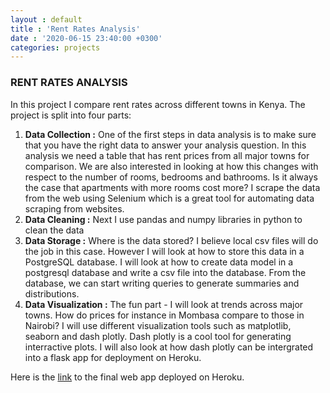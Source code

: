 ```yaml
---
layout : default
title : 'Rent Rates Analysis'
date : '2020-06-15 23:40:00 +0300'
categories: projects
---
```

### RENT RATES ANALYSIS
In this project I compare rent rates across different towns in Kenya.
The project is split into four parts:
1. **Data Collection :**
One of the first steps in data analysis is to make sure that you have the right data to answer your analysis question. In this analysis we need a table that has rent prices from all major towns for comparison. We are also interested in looking at how this changes with respect to the number of rooms, bedrooms and bathrooms. Is it always the case that apartments with more rooms cost more?
I scrape the data from the web using Selenium which is a great tool for automating data scraping from websites.
2. **Data Cleaning :**
Next I use pandas and numpy libraries in python to clean the data
3. **Data Storage :**
Where is the data stored? I believe local csv files will do the job in this case. However I will look at how to store this data in a PostgreSQL database. I will look at how to create data model in a postgresql database and write a csv file into the database. From the database, we can start writing queries to generate summaries and distributions.
4. **Data Visualization :**
The fun part - I will look at trends across major towns. How do prices for instance in Mombasa compare to those in Nairobi? I will use different visualization tools such as matplotlib, seaborn and dash plotly. Dash plotly is a cool tool for generating interractive plots. I will also look at how dash plotly can be intergrated into a flask app for deployment on Heroku.

Here is the [link](https://rentanalysis-app.herokuapp.com/) to the final web app deployed on Heroku.